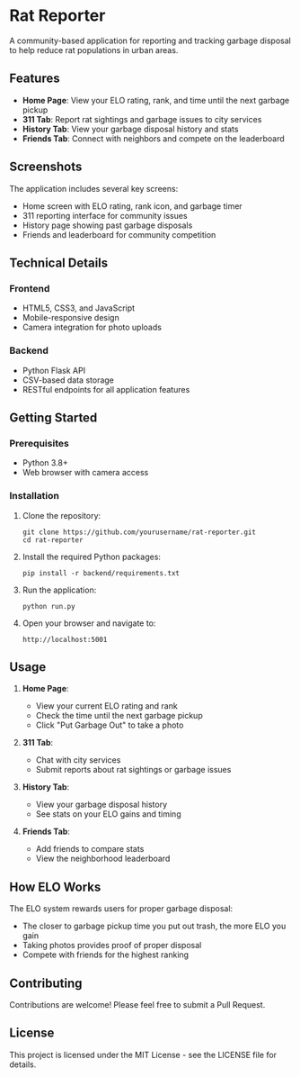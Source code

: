 # Rat Reporter

A community-based application for reporting and tracking garbage disposal to help reduce rat populations in urban areas.

## Features

- **Home Page**: View your ELO rating, rank, and time until the next garbage pickup
- **311 Tab**: Report rat sightings and garbage issues to city services
- **History Tab**: View your garbage disposal history and stats
- **Friends Tab**: Connect with neighbors and compete on the leaderboard

## Screenshots

The application includes several key screens:

- Home screen with ELO rating, rank icon, and garbage timer
- 311 reporting interface for community issues
- History page showing past garbage disposals
- Friends and leaderboard for community competition

## Technical Details

### Frontend

- HTML5, CSS3, and JavaScript
- Mobile-responsive design
- Camera integration for photo uploads

### Backend

- Python Flask API
- CSV-based data storage
- RESTful endpoints for all application features

## Getting Started

### Prerequisites

- Python 3.8+
- Web browser with camera access

### Installation

1. Clone the repository:
   ```
   git clone https://github.com/yourusername/rat-reporter.git
   cd rat-reporter
   ```

2. Install the required Python packages:
   ```
   pip install -r backend/requirements.txt
   ```

3. Run the application:
   ```
   python run.py
   ```

4. Open your browser and navigate to:
   ```
   http://localhost:5001
   ```

## Usage

1. **Home Page**:
   - View your current ELO rating and rank
   - Check the time until the next garbage pickup
   - Click "Put Garbage Out" to take a photo

2. **311 Tab**:
   - Chat with city services
   - Submit reports about rat sightings or garbage issues

3. **History Tab**:
   - View your garbage disposal history
   - See stats on your ELO gains and timing

4. **Friends Tab**:
   - Add friends to compare stats
   - View the neighborhood leaderboard

## How ELO Works

The ELO system rewards users for proper garbage disposal:

- The closer to garbage pickup time you put out trash, the more ELO you gain
- Taking photos provides proof of proper disposal
- Compete with friends for the highest ranking

## Contributing

Contributions are welcome! Please feel free to submit a Pull Request.

## License

This project is licensed under the MIT License - see the LICENSE file for details.
